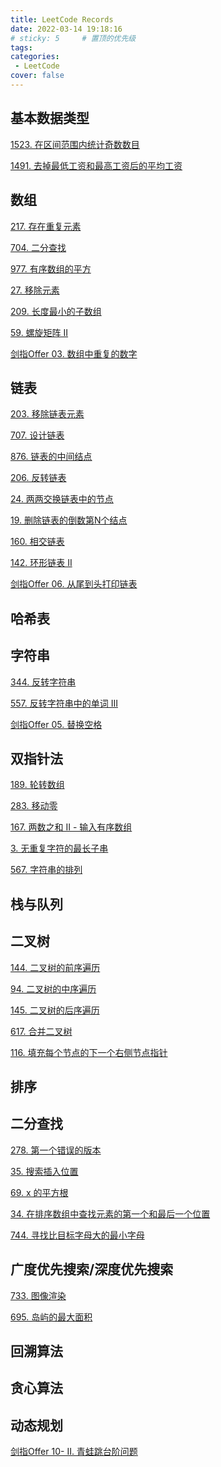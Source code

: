 ```yaml
---
title: LeetCode Records
date: 2022-03-14 19:18:16
# sticky: 5     # 置顶的优先级
tags:
categories:
 - LeetCode
cover: false
---
```


[^_^]: 
    链接的基本构成：https://jiankychen.github.io/年/月/日/文章名字

    链接中的英文字母全部为小写，文章名字中的汉字全部改成拼音，并用-连接两个拼音

    如：167. 两数之和 II - 输入有序数组：https://jiankychen.github.io/2022/03/14/leetcode167-liang-shu-zhi-he-ii-shu-ru-you-xu-shu-zu/


## 基本数据类型

[1523. 在区间范围内统计奇数数目](https://jiankychen.github.io/2022/03/15/leetcode1523-zai-qu-jian-fan-wei-nei-tong-ji-qi-shu-shu-mu/)

[1491. 去掉最低工资和最高工资后的平均工资](https://jiankychen.github.io/2022/03/15/leetcode1491-qu-diao-zui-di-gong-zi-he-zui-gao-gong-zi-hou-de-ping-jun-gong-zi/)


[^_^]: 
    算法： 动态规划、回溯算法、查找算法、搜索算法、贪心算法、分治算 法、位运算、双指针、排序、模拟、数学、……
    数据结构： 数组、栈、队列、字符串、链表、树、图、堆、哈希表、……



## 数组

[217. 存在重复元素](https://jiankychen.github.io/2022/03/26/leetcode217-cun-zai-chong-fu-yuan-su/)

[704. 二分查找](https://jiankychen.github.io/2022/03/16/leetcode704-er-fen-cha-zhao/)

[977. 有序数组的平方](https://jiankychen.github.io/2022/03/14/leetcode977-you-xu-shu-zu-de-ping-fang/)

[27. 移除元素](https://jiankychen.github.io/2022/03/29/leetcode27-yi-chu-yuan-su/)

[209. 长度最小的子数组](https://jiankychen.github.io/2022/04/24/leetcode209-chang-du-zui-xiao-de-zi-shu-zu/)

[59. 螺旋矩阵 II](https://jiankychen.github.io/2022/04/24/leetcode59-luo-xuan-ju-zhen-ii/)

[剑指Offer 03. 数组中重复的数字](https://jiankychen.github.io/2022/04/19/jian-zhi-offer03-shu-zu-zhong-chong-fu-de-shu-zi/)


## 链表

[203. 移除链表元素](https://jiankychen.github.io/2022/04/28/leetcode203-yi-chu-lian-biao-yuan-su/)

[707. 设计链表](https://jiankychen.github.io/2022/04/28/leetcode707-she-ji-lian-biao/)

[876. 链表的中间结点](https://jiankychen.github.io/2022/03/16/leetcode876-lian-biao-de-zhong-jian-jie-dian/)

[206. 反转链表](https://jiankychen.github.io/2022/04/28/leetcode206-fan-zhuan-lian-biao/)

[24. 两两交换链表中的节点](https://jiankychen.github.io/2022/04/29/leetcode24-liang-liang-jiao-huan-lian-biao-zhong-de-jie-dian/)

[19. 删除链表的倒数第N个结点](https://jiankychen.github.io/2022/03/16/leetcode19-shan-chu-lian-biao-de-dao-shu-di-n-ge-jie-dian/)

[160. 相交链表](https://jiankychen.github.io/2022/04/29/leetcode160-xiang-jiao-lian-biao/)

[142. 环形链表 II](https://jiankychen.github.io/2022/04/29/leetcode142-huan-xing-lian-biao-ii/)

[剑指Offer 06. 从尾到头打印链表](https://jiankychen.github.io/2022/03/27/jian-zhi-offer06-cong-wei-dao-tou-da-yin-lian-biao)



## 哈希表




## 字符串
[344. 反转字符串](https://jiankychen.github.io/2022/03/15/leetcode344-fan-zhuan-zi-fu-chuan/)

[557. 反转字符串中的单词 III](https://jiankychen.github.io/2022/03/15/leetcode557-fan-zhuan-zi-fu-chuan-zhong-de-dan-ci-iii/)

[剑指Offer 05. 替换空格](https://jiankychen.github.io/2022/03/27/jian-zhi-offer05-ti-huan-kong-ge)



## 双指针法

[189. 轮转数组](https://jiankychen.github.io/2022/03/14/leetcode189-lun-zhuan-shu-zu/)

[283. 移动零](https://jiankychen.github.io/2022/03/14/leetcode283-yi-dong-ling/)

[167. 两数之和 II - 输入有序数组](https://jiankychen.github.io/2022/03/14/leetcode167-liang-shu-zhi-he-ii-shu-ru-you-xu-shu-zu/)

[3. 无重复字符的最长子串](https://jiankychen.github.io/2022/03/22/leetcode3-wu-chong-fu-zi-fu-de-zui-chang-zi-chuan/)

[567. 字符串的排列](https://jiankychen.github.io/2022/03/22/leetcode567-zi-fu-chuan-de-pai-lie/)




## 栈与队列




## 二叉树

[144. 二叉树的前序遍历](https://jiankychen.github.io/2022/03/23/er-cha-shu/)

[94. 二叉树的中序遍历](https://jiankychen.github.io/2022/03/23/er-cha-shu/)

[145. 二叉树的后序遍历](https://jiankychen.github.io/2022/03/23/er-cha-shu/)

[617. 合并二叉树](https://jiankychen.github.io/2022/03/24/leetcode617-he-bing-er-cha-shu/)

[116. 填充每个节点的下一个右侧节点指针](https://jiankychen.github.io/2022/03/24/leetcode116-tian-chong-mei-ge-jie-dian-de-xia-yi-ge-you-ce-jie-dian-zhi-zhen/)



## 排序


## 二分查找

[278. 第一个错误的版本](https://jiankychen.github.io/2022/03/15/leetcode278-di-yi-ge-cuo-wu-de-ban-ben/)

[35. 搜索插入位置](https://jiankychen.github.io/2022/03/12/leetcode35-sou-suo-cha-ru-wei-zhi/)

[69. x 的平方根](https://jiankychen.github.io/2022/03/14/leetcode69-x-de-ping-fang-gen/)

[34. 在排序数组中查找元素的第一个和最后一个位置](https://jiankychen.github.io/2022/04/19/leetcode34-zai-pai-xu-shu-zu-zhong-cha-zhao-yuan-su-de-di-yi-ge-he-zui-hou-yi-ge-wei-zhi/)

[744. 寻找比目标字母大的最小字母](https://jiankychen.github.io/2022/04/19/leetcode744-xun-zhao-bi-mu-biao-zi-mu-da-de-zui-xiao-zi-mu/)


## 广度优先搜索/深度优先搜索

[733. 图像渲染](https://jiankychen.github.io/2022/03/22/leetcode733-tu-xiang-xuan-ran/)

[695. 岛屿的最大面积](https://jiankychen.github.io/2022/03/22/leetcode695-dao-yu-de-zui-da-mian-ji/)


## 回溯算法




## 贪心算法



## 动态规划

[剑指Offer 10- II. 青蛙跳台阶问题](https://jiankychen.github.io/2022/04/23/dong-tai-gui-hua/)



